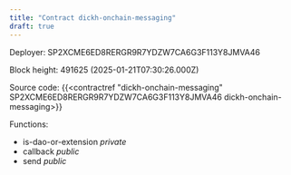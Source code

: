 ```yaml
---
title: "Contract dickh-onchain-messaging"
draft: true
---
```

Deployer: SP2XCME6ED8RERGR9R7YDZW7CA6G3F113Y8JMVA46


 



Block height: 491625 (2025-01-21T07:30:26.000Z)

Source code: {{<contractref "dickh-onchain-messaging" SP2XCME6ED8RERGR9R7YDZW7CA6G3F113Y8JMVA46 dickh-onchain-messaging>}}

Functions:

* is-dao-or-extension _private_
* callback _public_
* send _public_
